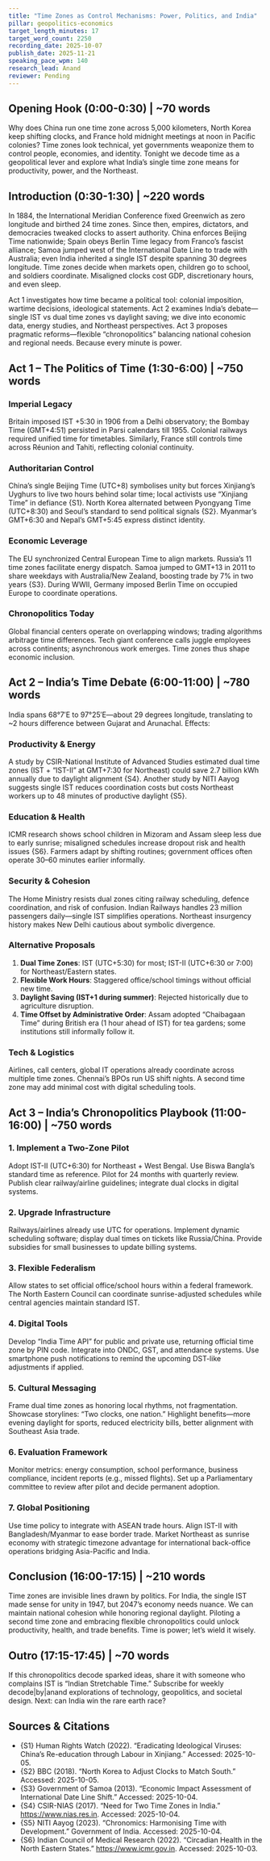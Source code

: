 ```yaml
---
title: "Time Zones as Control Mechanisms: Power, Politics, and India"
pillar: geopolitics-economics
target_length_minutes: 17
target_word_count: 2250
recording_date: 2025-10-07
publish_date: 2025-11-21
speaking_pace_wpm: 140
research_lead: Anand
reviewer: Pending
---
```


## Opening Hook (0:00-0:30) | ~70 words
Why does China run one time zone across 5,000 kilometers, North Korea keep shifting clocks, and France hold midnight meetings at noon in Pacific colonies? Time zones look technical, yet governments weaponize them to control people, economies, and identity. Tonight we decode time as a geopolitical lever and explore what India’s single time zone means for productivity, power, and the Northeast.

## Introduction (0:30-1:30) | ~220 words
In 1884, the International Meridian Conference fixed Greenwich as zero longitude and birthed 24 time zones. Since then, empires, dictators, and democracies tweaked clocks to assert authority. China enforces Beijing Time nationwide; Spain obeys Berlin Time legacy from Franco’s fascist alliance; Samoa jumped west of the International Date Line to trade with Australia; even India inherited a single IST despite spanning 30 degrees longitude. Time zones decide when markets open, children go to school, and soldiers coordinate. Misaligned clocks cost GDP, discretionary hours, and even sleep.

Act 1 investigates how time became a political tool: colonial imposition, wartime decisions, ideological statements. Act 2 examines India’s debate—single IST vs dual time zones vs daylight saving; we dive into economic data, energy studies, and Northeast perspectives. Act 3 proposes pragmatic reforms—flexible “chronopolitics” balancing national cohesion and regional needs. Because every minute is power.

## Act 1 – The Politics of Time (1:30-6:00) | ~750 words
### Imperial Legacy
Britain imposed IST +5:30 in 1906 from a Delhi observatory; the Bombay Time (GMT+4:51) persisted in Parsi calendars till 1955. Colonial railways required unified time for timetables. Similarly, France still controls time across Réunion and Tahiti, reflecting colonial continuity.

### Authoritarian Control
China’s single Beijing Time (UTC+8) symbolises unity but forces Xinjiang’s Uyghurs to live two hours behind solar time; local activists use “Xinjiang Time” in defiance {S1}. North Korea alternated between Pyongyang Time (UTC+8:30) and Seoul’s standard to send political signals {S2}. Myanmar’s GMT+6:30 and Nepal’s GMT+5:45 express distinct identity.

### Economic Leverage
The EU synchronized Central European Time to align markets. Russia’s 11 time zones facilitate energy dispatch. Samoa jumped to GMT+13 in 2011 to share weekdays with Australia/New Zealand, boosting trade by 7% in two years {S3}. During WWII, Germany imposed Berlin Time on occupied Europe to coordinate operations.

### Chronopolitics Today
Global financial centers operate on overlapping windows; trading algorithms arbitrage time differences. Tech giant conference calls juggle employees across continents; asynchronous work emerges. Time zones thus shape economic inclusion.

## Act 2 – India’s Time Debate (6:00-11:00) | ~780 words
India spans 68°7′E to 97°25′E—about 29 degrees longitude, translating to ~2 hours difference between Gujarat and Arunachal. Effects:

### Productivity & Energy
A study by CSIR-National Institute of Advanced Studies estimated dual time zones (IST + “IST-II” at GMT+7:30 for Northeast) could save 2.7 billion kWh annually due to daylight alignment {S4}. Another study by NITI Aayog suggests single IST reduces coordination costs but costs Northeast workers up to 48 minutes of productive daylight {S5}.

### Education & Health
ICMR research shows school children in Mizoram and Assam sleep less due to early sunrise; misaligned schedules increase dropout risk and health issues {S6}. Farmers adapt by shifting routines; government offices often operate 30–60 minutes earlier informally.

### Security & Cohesion
The Home Ministry resists dual zones citing railway scheduling, defence coordination, and risk of confusion. Indian Railways handles 23 million passengers daily—single IST simplifies operations. Northeast insurgency history makes New Delhi cautious about symbolic divergence.

### Alternative Proposals
1. **Dual Time Zones**: IST (UTC+5:30) for most; IST-II (UTC+6:30 or 7:00) for Northeast/Eastern states.  
2. **Flexible Work Hours**: Staggered office/school timings without official new time.  
3. **Daylight Saving (IST+1 during summer)**: Rejected historically due to agriculture disruption.  
4. **Time Offset by Administrative Order**: Assam adopted “Chaibagaan Time” during British era (1 hour ahead of IST) for tea gardens; some institutions still informally follow it.

### Tech & Logistics
Airlines, call centers, global IT operations already coordinate across multiple time zones. Chennai’s BPOs run US shift nights. A second time zone may add minimal cost with digital scheduling tools.

## Act 3 – India’s Chronopolitics Playbook (11:00-16:00) | ~750 words
### 1. Implement a Two-Zone Pilot
Adopt IST-II (UTC+6:30) for Northeast + West Bengal. Use Biswa Bangla’s standard time as reference. Pilot for 24 months with quarterly review. Publish clear railway/airline guidelines; integrate dual clocks in digital systems.

### 2. Upgrade Infrastructure
Railways/airlines already use UTC for operations. Implement dynamic scheduling software; display dual times on tickets like Russia/China. Provide subsidies for small businesses to update billing systems.

### 3. Flexible Federalism
Allow states to set official office/school hours within a federal framework. The North Eastern Council can coordinate sunrise-adjusted schedules while central agencies maintain standard IST.

### 4. Digital Tools
Develop “India Time API” for public and private use, returning official time zone by PIN code. Integrate into ONDC, GST, and attendance systems. Use smartphone push notifications to remind the upcoming DST-like adjustments if applied.

### 5. Cultural Messaging
Frame dual time zones as honoring local rhythms, not fragmentation. Showcase storylines: “Two clocks, one nation.” Highlight benefits—more evening daylight for sports, reduced electricity bills, better alignment with Southeast Asia trade.

### 6. Evaluation Framework
Monitor metrics: energy consumption, school performance, business compliance, incident reports (e.g., missed flights). Set up a Parliamentary committee to review after pilot and decide permanent adoption.

### 7. Global Positioning
Use time policy to integrate with ASEAN trade hours. Align IST-II with Bangladesh/Myanmar to ease border trade. Market Northeast as sunrise economy with strategic timezone advantage for international back-office operations bridging Asia-Pacific and India.

## Conclusion (16:00-17:15) | ~210 words
Time zones are invisible lines drawn by politics. For India, the single IST made sense for unity in 1947, but 2047’s economy needs nuance. We can maintain national cohesion while honoring regional daylight. Piloting a second time zone and embracing flexible chronopolitics could unlock productivity, health, and trade benefits. Time is power; let’s wield it wisely.

## Outro (17:15-17:45) | ~70 words
If this chronopolitics decode sparked ideas, share it with someone who complains IST is “Indian Stretchable Time.” Subscribe for weekly decode|by|anand explorations of technology, geopolitics, and societal design. Next: can India win the rare earth race?

## Sources & Citations
- {S1} Human Rights Watch (2022). “Eradicating Ideological Viruses: China’s Re-education through Labour in Xinjiang.” Accessed: 2025-10-05.
- {S2} BBC (2018). “North Korea to Adjust Clocks to Match South.” Accessed: 2025-10-05.
- {S3} Government of Samoa (2013). “Economic Impact Assessment of International Date Line Shift.” Accessed: 2025-10-04.
- {S4} CSIR-NIAS (2017). “Need for Two Time Zones in India.” https://www.nias.res.in. Accessed: 2025-10-04.
- {S5} NITI Aayog (2023). “Chronomics: Harmonising Time with Development.” Government of India. Accessed: 2025-10-04.
- {S6} Indian Council of Medical Research (2022). “Circadian Health in the North Eastern States.” https://www.icmr.gov.in. Accessed: 2025-10-03.
